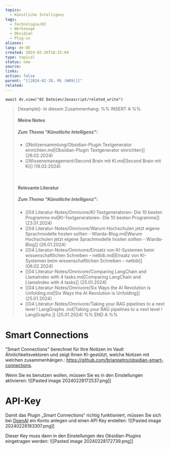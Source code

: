 ```yaml
---
topics:
  - Künstliche Intelligenz
tags:
  - Technologie/KI
  - Werkzeuge
  - Obsidian
  - Plug-in
aliases: 
lang: de-DE
created: 2024-02-26T18:25:04
type: topical
status: new
source: 
links: 
action: false
parent: "[[2024-02-28, Mi (W09)]]"
related:
---
```


```dataviewjs
await dv.view("02 Dateien/Javascript/related_write")
```
> [!example]- In diesem Zusammenhang:
> %% INSERT A %%
> #### Meine Notes
> ##### Zum Thema "Künstliche Intelligenz":
> - [[Notizensammlung/Obsidian-Plugin Textgenerator einrichten.md|Obsidian-Plugin Textgenerator einrichten]] (26.02.2024)
> - [[Wissensmanagement/Second Brain mit KI.md|Second Brain mit KI]] (19.02.2024)
> 
> &nbsp;
> #### Relevante Literatur
> ##### Zum Thema "Künstliche Intelligenz":
> - [[04 Literatur-Notes/Omnivore/KI-Textgeneratoren- Die 10 besten Programme.md|KI-Textgeneratoren- Die 10 besten Programme]] (23.01.2024)
> - [[04 Literatur-Notes/Omnivore/Warum Hochschulen jetzt eigene Sprachmodelle hosten sollten - Wiarda-Blog.md|Warum Hochschulen jetzt eigene Sprachmodelle hosten sollten - Wiarda-Blog]] (26.01.2024)
> - [[04 Literatur-Notes/Omnivore/Einsatz von KI-Systemen beim wissenschaftlichen Schreiben – netbib.md|Einsatz von KI-Systemen beim wissenschaftlichen Schreiben – netbib]] (06.02.2024)
> - [[04 Literatur-Notes/Omnivore/Comparing LangChain and LlamaIndex with 4 tasks.md|Comparing LangChain and LlamaIndex with 4 tasks]] (25.01.2024)
> - [[04 Literatur-Notes/Omnivore/Six Ways the AI Revolution is Unfolding.md|Six Ways the AI Revolution is Unfolding]] (25.01.2024)
> - [[04 Literatur-Notes/Omnivore/Taking your RAG pipelines to a next level ! LangGraphs .md|Taking your RAG pipelines to a next level ! LangGraphs ]] (25.01.2024)
> %% END A %%

# Smart Connections

"Smart Connections" berechnet für Ihre Notizen im Vault Ähnlichkeitsvektoren und zeigt Ihnen KI-gestützt, welche Notizen mit welchen zusammenhängen.: https://github.com/brianpetro/obsidian-smart-connections.

Wenn Sie es benutzen wollen, müssen Sie es in den Einstellungen aktivieren: 
![[Pasted image 20240228172537.png]]
# API-Key

Damit das Plugin „Smart Connections“ richtig funktioniert, müssen Sie sich bei [OpenAI](https://www.openai.com) ein Konto anlegen und einen API Key erstellen:
![[Pasted image 20240226183307.png]]

Dieser Key muss dann in den Einstellungen des Obsidian-Plugins eingetragen werden:
![[Pasted image 20240228172739.png]]


